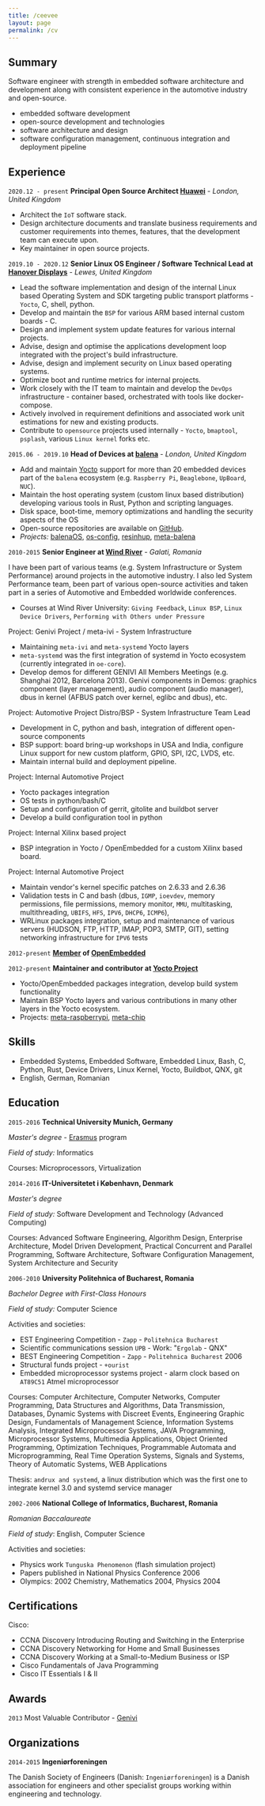 ```yaml
---
title: /ceevee
layout: page
permalink: /cv
---
```

## Summary

Software engineer with strength in embedded software architecture and development along with consistent experience in the automotive industry and open-source.

* embedded software development
* open-source development and technologies
* software architecture and design
* software configuration management, continuous integration and deployment pipeline

## Experience

`2020.12 - present`
__Principal Open Source Architect [Huawei](https://www.huawei.com/)__ - _London, United Kingdom_
- Architect the `IoT` software stack.
- Design architecture documents and translate business requirements and customer requirements into themes, features, that the development team can execute upon.
- Key maintainer in open source projects.

`2019.10 - 2020.12`
__Senior Linux OS Engineer / Software Technical Lead at [Hanover Displays](https://hanoverdisplays.com/)__ - _Lewes, United Kingdom_
- Lead the software implementation and design of the internal Linux based Operating System and SDK targeting public transport platforms - `Yocto`, C, shell, python.
- Develop and maintain the `BSP` for various ARM based internal custom boards - C.
- Design and implement system update features for various internal projects.
- Advise, design and optimise the applications development loop integrated with the project's build infrastructure.
- Advise, design and implement security on Linux based operating systems.
- Optimize boot and runtime metrics for internal projects.
- Work closely with the IT team to maintain and develop the `DevOps` infrastructure - container based, orchestrated with tools like docker-compose.
- Actively involved in requirement definitions and associated work unit estimations for new and existing products.
- Contribute to `opensource` projects used internally - `Yocto`, `bmaptool`, `psplash`, various `Linux kernel` forks etc.

`2015.06 - 2019.10`
__Head of Devices at [balena](https://www.balena.io/)__ - _London, United Kingdom_
- Add and maintain [Yocto](https://www.yoctoproject.org/) support for more than 20 embedded devices part of the `balena` ecosystem (e.g. `Raspberry Pi`, `Beaglebone`, `UpBoard`, `NUC`).
- Maintain the host operating system (custom linux based distribution) developing various tools in Rust, Python and scripting languages.
- Disk space, boot-time, memory optimizations and handling the security aspects of the OS
- Open-source repositories are available on [GitHub](https://github.com/balena-os).
- _Projects:_ [balenaOS](https://www.balena.io/os/), [os-config](https://github.com/balena-os/os-config), [resinhup](https://github.com/balena-os/resinhup), [meta-balena](https://github.com/balena-os/meta-balena)

`2010-2015`
__Senior Engineer at [Wind River](https://www.windriver.com/)__ - _Galati, Romania_

I have been part of various teams (e.g. System Infrastructure or System Performance) around projects in the automotive industry. I also led System Performance team, been part of various open-source activities and taken part in a series of Automotive and Embedded worldwide conferences.
- Courses at Wind River University: `Giving Feedback`, `Linux BSP`, `Linux Device Drivers`, `Performing with Others under Pressure`

Project: Genivi Project / meta-ivi - System Infrastructure
- Maintaining `meta-ivi` and `meta-systemd` Yocto layers
- `meta-systemd` was the first integration of systemd in Yocto ecosystem (currently integrated in `oe-core`).
- Develop demos for different GENIVI All Members Meetings (e.g. Shanghai 2012, Barcelona 2013). Genivi components in Demos: graphics component (layer management), audio component (audio manager), dbus in kernel (AFBUS patch over kernel, eglibc and dbus), etc.

Project: Automotive Project Distro/BSP - System Infrastructure Team Lead
- Development in C, python and bash, integration of different open-source components
- BSP support: board bring-up workshops in USA and India, configure Linux support for new custom platform, GPIO, SPI, I2C, LVDS, etc.
- Maintain internal build and deployment pipeline.

Project: Internal Automotive Project
- Yocto packages integration
- OS tests in python/bash/C
- Setup and configuration of gerrit, gitolite and buildbot server 
- Develop a build configuration tool in python 

Project: Internal Xilinx based project
- BSP integration in Yocto / OpenEmbedded for a custom Xilinx based board.

Project: Internal Automotive Project
- Maintain vendor's kernel specific patches on 2.6.33 and 2.6.36
- Validation tests in C and bash (dbus, `IGMP`, `ioevdev`, memory permissions, file permissions, memory monitor, `MMU`, multitasking, multithreading, `UBIFS`, `HFS`, `IPV6`, `DHCP6`, `ICMP6`),
- WRLinux packages integration, setup and maintenance of various servers (HUDSON, FTP, HTTP, IMAP, POP3, SMTP, GIT), setting networking infrastructure for `IPV6` tests

`2012-present`
__[Member](http://www.openembedded.org/wiki/Organization) of [OpenEmbedded](https://www.openembedded.org/)__

`2012-present`
__Maintainer and contributor at [Yocto Project](git.yoctoproject.org)__
- Yocto/OpenEmbedded packages integration, develop build system functionality
- Maintain BSP Yocto layers and various contributions in many other layers in the Yocto ecosystem.
- Projects: [meta-raspberrypi](https://github.com/agherzan/meta-raspberrypi), [meta-chip](https://github.com/agherzan/meta-chip)

## Skills
- Embedded Systems, Embedded Software, Embedded Linux, Bash, C, Python, Rust, Device Drivers, Linux Kernel, Yocto, Buildbot, QNX, git
- English, German, Romanian

## Education

`2015-2016`
__Technical University Munich, Germany__

_Master's degree_ - [Erasmus](https://www.erasmusprogramme.com/) program

_Field of study:_ Informatics

Courses: Microprocessors, Virtualization

`2014-2016`
__IT-Universitetet i København, Denmark__

_Master's degree_

_Field of study:_ Software Development and Technology (Advanced Computing)

Courses: Advanced Software Engineering, Algorithm Design, Enterprise Architecture, Model Driven Development, Practical Concurrent and Parallel Programming, Software Architecture, Software Configuration Management, System Architecture and Security

`2006-2010`
__University Politehnica of Bucharest, Romania__

_Bachelor Degree with First-Class Honours_

_Field of study:_ Computer Science

Activities and societies:
- EST Engineering Competition - `Zapp` - `Politehnica Bucharest`
- Scientific communications session `UPB` - Work: "`Ergolab` - QNX"
- BEST Engineering Competition - `Zapp` - `Politehnica Bucharest` 2006
- Structural funds project - `+ourist`
- Embedded microprocessor systems project - alarm clock based on `AT89C51` Atmel microprocessor

Courses: Computer Architecture, Computer Networks, Computer Programming, Data Structures and Algorithms, Data Transmission, Databases, Dynamic Systems with Discreet Events, Engineering Graphic Design, Fundamentals of Management Science, Information Systems Analysis, Integrated Microprocessor Systems, JAVA Programming, Microprocessor Systems, Multimedia Applications, Object Oriented Programming, Optimization Techniques, Programmable Automata and Microprogramming, Real Time Operation Systems, Signals and Systems, Theory of Automatic Systems, WEB Applications

Thesis: `andrux and systemd`, a linux distribution which was the first one to integrate kernel 3.0 and systemd service manager

`2002-2006`
__National College of Informatics, Bucharest, Romania__

_Romanian Baccalaureate_

_Field of study_: English, Computer Science

Activities and societies:
- Physics work `Tunguska Phenomenon` (flash simulation project)
- Papers published in National Physics Conference 2006
- Olympics: 2002 Chemistry, Mathematics 2004, Physics 2004

## Certifications

Cisco:
- CCNA Discovery Introducing Routing and Switching in the Enterprise
- CCNA Discovery Networking for Home and Small Businesses
- CCNA Discovery Working at a Small-to-Medium Business or ISP
- Cisco Fundamentals of Java Programming
- Cisco IT Essentials I & II

## Awards

`2013`
Most Valuable Contributor - [Genivi](http://www.genivi.org/)

## Organizations
`2014-2015`
__Ingeniørforeningen__

The Danish Society of Engineers (Danish: `Ingeniørforeningen`) is a Danish association for engineers and other specialist groups working within engineering and technology.
